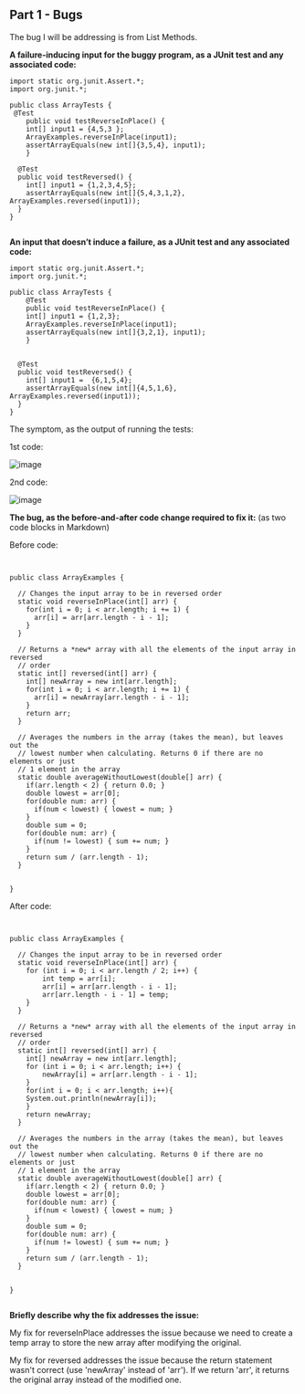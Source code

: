 ## Part 1 - Bugs
The bug I will be addressing is from List Methods.

**A failure-inducing input for the buggy program, as a JUnit test and any associated code:**
```
import static org.junit.Assert.*;
import org.junit.*;

public class ArrayTests {
 @Test 
	public void testReverseInPlace() {
    int[] input1 = {4,5,3 };
    ArrayExamples.reverseInPlace(input1);
    assertArrayEquals(new int[]{3,5,4}, input1);
	}

  @Test
  public void testReversed() {
    int[] input1 = {1,2,3,4,5};
    assertArrayEquals(new int[]{5,4,3,1,2}, ArrayExamples.reversed(input1));
  }
}


```

**An input that doesn’t induce a failure, as a JUnit test and any associated code:**
```
import static org.junit.Assert.*;
import org.junit.*;

public class ArrayTests {
	@Test 
	public void testReverseInPlace() {
    int[] input1 = {1,2,3};
    ArrayExamples.reverseInPlace(input1);
    assertArrayEquals(new int[]{3,2,1}, input1);
	}


  @Test
  public void testReversed() {
    int[] input1 =  {6,1,5,4};
    assertArrayEquals(new int[]{4,5,1,6}, ArrayExamples.reversed(input1));
  }
}
```

The symptom, as the output of running the tests:

1st code:

![image](https://github.com/ayynny/cse15l-lab-reports/assets/61796361/5d0579e3-3b59-42cb-b494-dbc30aaf0cf3)

2nd code:

![image](https://github.com/ayynny/cse15l-lab-reports/assets/61796361/fbcc1c68-245b-4f8d-9850-12cc3f6da475)



**The bug, as the before-and-after code change required to fix it:**
(as two code blocks in Markdown)

Before code:

```


public class ArrayExamples {

  // Changes the input array to be in reversed order
  static void reverseInPlace(int[] arr) {
    for(int i = 0; i < arr.length; i += 1) {
      arr[i] = arr[arr.length - i - 1];
    }
  }

  // Returns a *new* array with all the elements of the input array in reversed
  // order
  static int[] reversed(int[] arr) {
    int[] newArray = new int[arr.length];
    for(int i = 0; i < arr.length; i += 1) {
      arr[i] = newArray[arr.length - i - 1];
    }
    return arr;
  }

  // Averages the numbers in the array (takes the mean), but leaves out the
  // lowest number when calculating. Returns 0 if there are no elements or just
  // 1 element in the array
  static double averageWithoutLowest(double[] arr) {
    if(arr.length < 2) { return 0.0; }
    double lowest = arr[0];
    for(double num: arr) {
      if(num < lowest) { lowest = num; }
    }
    double sum = 0;
    for(double num: arr) {
      if(num != lowest) { sum += num; }
    }
    return sum / (arr.length - 1);
  }


}

```

After code:

```


public class ArrayExamples {

  // Changes the input array to be in reversed order
  static void reverseInPlace(int[] arr) {
    for (int i = 0; i < arr.length / 2; i++) {
        int temp = arr[i];
        arr[i] = arr[arr.length - i - 1];
        arr[arr.length - i - 1] = temp;
    }
  }

  // Returns a *new* array with all the elements of the input array in reversed
  // order
  static int[] reversed(int[] arr) {
    int[] newArray = new int[arr.length];
    for (int i = 0; i < arr.length; i++) {
        newArray[i] = arr[arr.length - i - 1];
    }
    for(int i = 0; i < arr.length; i++){
    System.out.println(newArray[i]);
    }
    return newArray;
  }

  // Averages the numbers in the array (takes the mean), but leaves out the
  // lowest number when calculating. Returns 0 if there are no elements or just
  // 1 element in the array
  static double averageWithoutLowest(double[] arr) {
    if(arr.length < 2) { return 0.0; }
    double lowest = arr[0];
    for(double num: arr) {
      if(num < lowest) { lowest = num; }
    }
    double sum = 0;
    for(double num: arr) {
      if(num != lowest) { sum += num; }
    }
    return sum / (arr.length - 1);
  }


}


```

**Briefly describe why the fix addresses the issue:**

My fix for reverseInPlace addresses the issue because we need to create a temp array to store the new array after modifying the original.

My fix for reversed addresses the issue because the return statement wasn't correct (use 'newArray' instead of 'arr'). If we return 'arr', it returns the original array instead of the modified one.
